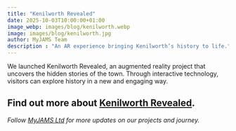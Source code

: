 ```yaml
---
title: "Kenilworth Revealed"
date: 2025-10-03T10:00:00+01:00
image_webp: images/blog/kenilworth.webp
image: images/blog/kenilworth.jpg
author: MyJAMS Team
description : "An AR experience bringing Kenilworth’s history to life."
---
```


We launched Kenilworth Revealed, an augmented reality project that uncovers the hidden stories of the town. Through interactive technology, visitors can explore history in a new and engaging way.


Find out more about [Kenilworth Revealed](https://www.kenilworthweb.co.uk/).
---

*Follow [MyJAMS Ltd](https://jamsltd.netlify.app) for more updates on our projects and journey.*
